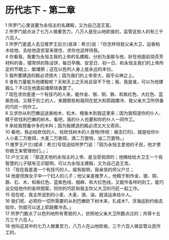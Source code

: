 # 历代志下 - 第二章
  
 1 所罗门心里说要为永恒主的名建殿，又为自己造王室。  
 2 所罗门就点派了七万人做重苦力，八万人是在山地砍凿的，监管这些人的有三千六百人。  
 3 所罗门差遣人去见推罗王后兰(或译：希兰)说：「你怎样待我父亲大卫，运香柏木给他、去给他造宫室来居住，求你也这样待我。  
 4 你看我，我要为永恒主我的上帝的名建殿，分别为圣献与他，好在他面前烧芬芳材料的香，摆常供的陈设饼，每日早晚、安息日、初一日、和永恒主我们的上帝所定的节期上、献燔祭；这在以色列人身上是永远的本份。  
 5 我所要建造的殿必须很大；因为我们的上帝至大，超乎众神之上。  
 6 谁有力量能为他建殿呢？天和天上之天尚且容不下他；我、我是谁，可以为他建殿么？不过在他面前燔祭烧香罢了。  
 7 现在求你差遣一个有技巧的人来，能作金、银、铜、鉄、和紫红色、大红色、蓝紫色线、又精于刻工的人，来跟那些和我同在犹大和耶路撒冷、我父亲大卫所供备的巧匠一同作工。  
 8 又求你从利巴嫩运送香柏木、松木、檀香木到我这里来；因为我知道你的仆人、精于砍伐利巴嫩的树木。看吧，我的仆人也要和你的仆人一同作工。  
 9 来给我预备许多的木料；因为我建造的殿必须又大又奇异。  
 10 看吧，我必给砍伐的人、给砍伐树木的人食物(传统：被击打的)，就是给你仆人小麦二万歌珥，大麦二万歌珥，酒二万罢特，油二万罢特。」  
 11 推罗王户兰(或译：希兰)写信送给所罗门说：「因为永恒主爱他的子民，他才使你做王来管理他们。」；  
 12 户兰又说：「那造天地的永恒主的上帝、是当受祝颂的；他赐给给大卫王一个有智慧的儿子赋有见识聪明，可以为永恒主建殿，又为自己造王宫。  
 13 「现在我差遣一个有技巧的人，赋有聪明，我亲信的师父户兰；  
 14 他是但族女子中一个妇人的儿子；他父亲是推罗人，他精于制作金、银、铜、鉄、石、木、和紫红色、蓝紫色线、细麻、和大红色线，又能作各样的刻工，能巧设交给他作的各样图案，同你的巧匠和我主你父大卫的巧匠一起工作。  
 15 现在呢、我主所说到的小麦、大麦、酒、油，就请运来给仆人。  
 16 我们呢、必照你一切所需要的从利巴嫩砍下树木来，扎成木?、浮海运到约帕去给你，你就可以送上耶路撒冷去。」  
 17 所罗门数点了以色列地所有寄居的人，仿照他父亲大卫所数点过的；共得十五万三千六百人。  
 18 他叫这其中的七万人做重苦力，八万人在山地砍凿，三千六百人做监管众民作工的。